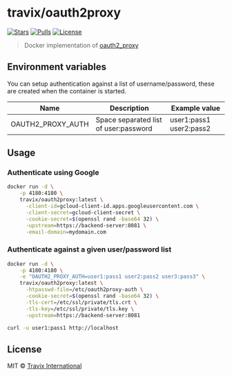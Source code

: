 # travix/oauth2proxy

[![Stars](https://img.shields.io/docker/stars/travix/oauth2proxy.svg)](https://hub.docker.com/r/travix/oauth2proxy/)
[![Pulls](https://img.shields.io/docker/pulls/travix/oauth2proxy.svg)](https://hub.docker.com/r/travix/oauth2proxy/)
[![License](https://img.shields.io/github/license/Travix-International/docker-oauth2proxy.svg)](https://github.com/Travix-International/docker-oauth2proxy/blob/master/LICENSE)

> Docker implementation of [oauth2_proxy](https://github.com/bitly/oauth2_proxy)


## Environment variables

You can setup authentication against a list of username/password, these are created when the container is started.

| Name                 | Description                                               | Example value               |
| -------------------- | ----------------------------------------------------------| --------------------------- |
| OAUTH2_PROXY_AUTH    | Space separated list of user:password                     | user1:pass1 user2:pass2


## Usage

### Authenticate using Google

```sh
docker run -d \
    -p 4180:4180 \
    travix/oauth2proxy:latest \
      -client-id=gcloud-client-id.apps.googleusercontent.com \
      -client-secret=gcloud-client-secret \
      -cookie-secret=$(openssl rand -base64 32) \
      -upstream=https://backend-server:8081 \
      -email-domain=mydomain.com
```


### Authenticate against a given user/password list

```sh
docker run -d \
    -p 4180:4180 \
    -e "OAUTH2_PROXY_AUTH=user1:pass1 user2:pass2 user3:pass3" \
    travix/oauth2proxy:latest \
      -htpasswd-file=/etc/oauth2proxy-auth \
      -cookie-secret=$(openssl rand -base64 32) \
      -tls-cert=/etc/ssl/private/tls.crt \
      -tls-key=/etc/ssl/private/tls.key \
      -upstream=https://backend-server:8081

curl -u user1:pass1 http://localhost
```


## License

MIT © [Travix International](http://travix.com)
